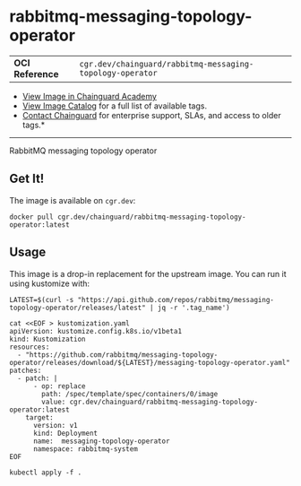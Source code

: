 <!--monopod:start-->
# rabbitmq-messaging-topology-operator
| | |
| - | - |
| **OCI Reference** | `cgr.dev/chainguard/rabbitmq-messaging-topology-operator` |


* [View Image in Chainguard Academy](https://edu.chainguard.dev/chainguard/chainguard-images/reference/rabbitmq-messaging-topology-operator/overview/)
* [View Image Catalog](https://console.enforce.dev/images/catalog) for a full list of available tags.
* [Contact Chainguard](https://www.chainguard.dev/chainguard-images) for enterprise support, SLAs, and access to older tags.*

---
<!--monopod:end-->

<!--overview:start-->
RabbitMQ messaging topology operator
<!--overview:end-->

<!--getting:start-->
## Get It!
The image is available on `cgr.dev`:

```
docker pull cgr.dev/chainguard/rabbitmq-messaging-topology-operator:latest
```
<!--getting:end-->

<!--body:start-->
## Usage

This image is a drop-in replacement for the upstream image.
You can run it using kustomize with:

```shell
LATEST=$(curl -s "https://api.github.com/repos/rabbitmq/messaging-topology-operator/releases/latest" | jq -r '.tag_name')

cat <<EOF > kustomization.yaml
apiVersion: kustomize.config.k8s.io/v1beta1
kind: Kustomization
resources:
  - "https://github.com/rabbitmq/messaging-topology-operator/releases/download/${LATEST}/messaging-topology-operator.yaml"
patches:
  - patch: |
      - op: replace
        path: /spec/template/spec/containers/0/image
        value: cgr.dev/chainguard/rabbitmq-messaging-topology-operator:latest
    target:
      version: v1
      kind: Deployment
      name:  messaging-topology-operator
      namespace: rabbitmq-system
EOF

kubectl apply -f .
```
<!--body:end-->
